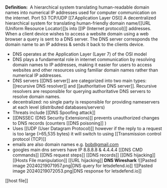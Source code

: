 **Definition:** 
 A hierarchical system translating human-readable domain names into numerical IP addresses used for computer communication on the internet.
Port 53 TCP/UDP [[7.Application Layer OSI]]
A decentralized hierarchical system for translating human-friendly domain name/[[URL (Uniform Resource Locator)]]s into [[IP (Internet protocol)]] addresses. When a client device wishes to access a website domain using a web browser a query is sent to a DNS server. The DNS server corresponds the domain name to an IP address & sends it back to the clients device.
- DNS operates at the Application Layer (Layer 7) of the OSI model
- DNS plays a fundamental role in internet communication by resolving domain names to IP addresses, making it easier for users to access websites and other resources using familiar domain names rather than numerical IP addresses.
- DNS servers [[DNS server]] are categorized into two main types: [[recursive DNS resolver]] and [[authoritative DNS server]]. Recursive resolvers are responsible for querying authoritative DNS servers to resolve domain names.
- decentralized: no single party is responsible for providing nameservers at each level (distributed databases/servers)
- Threats include [[DNS Spoofing attack]] 
- [[DNSSEC (DNS Security Extensions)]] prevents unauthorized changes to DNS records (counters [[DNS poisoning]] )
- Uses [[UDP (User Datagram Protocol)]] however if the reply to a request is too large (>65,535 bytes) it will switch to using [[Transmission control protocol (TCP)]] 
- emails are also domain names e.g. bob@gmail.com
- googles main dns servers have IP 8.8.8.8 & 4.4.4.4
[[DNS CMD commands]]
[[DNS request steps]]
[[DNS records]]
[[DNS hijacking]]
[[Hosts File manipulation]]
[[URL hijacking]]
**DNS Wireshark**
 ![[Pasted image 20240219071957.png|DNS query for letsdefend.io]]
 ![[Pasted image 20240219072053.png|DNS response for letsdefend.io]]

[[host file]]